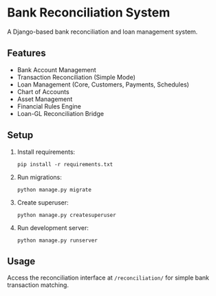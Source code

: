 # Bank Reconciliation System

A Django-based bank reconciliation and loan management system.

## Features

- Bank Account Management
- Transaction Reconciliation (Simple Mode)
- Loan Management (Core, Customers, Payments, Schedules)
- Chart of Accounts
- Asset Management
- Financial Rules Engine
- Loan-GL Reconciliation Bridge

## Setup

1. Install requirements:
   ```
   pip install -r requirements.txt
   ```

2. Run migrations:
   ```
   python manage.py migrate
   ```

3. Create superuser:
   ```
   python manage.py createsuperuser
   ```

4. Run development server:
   ```
   python manage.py runserver
   ```

## Usage

Access the reconciliation interface at `/reconciliation/` for simple bank transaction matching.
